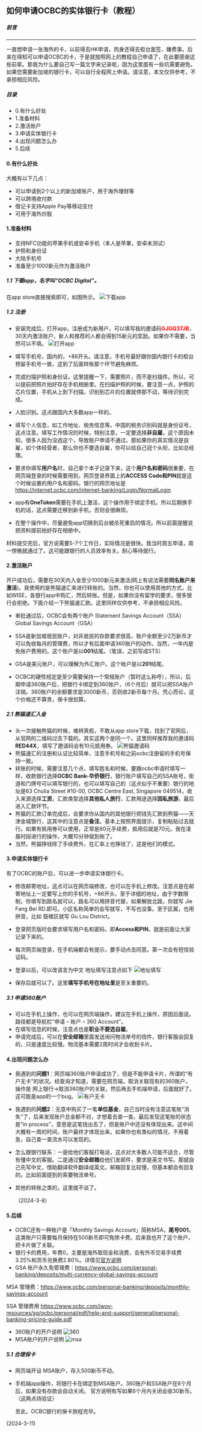 ## 如何申请OCBC的实体银行卡（教程）

##### 前言
-----
 一直想申请一张海外的卡，以前得去HK申请，肉身还得去柜台面签，嫌费事。后来在得知可以申请OCBC的卡，于是就按照网上的教程自己申请了，在此要感谢这些前辈。那我为什么要自己写一篇文字来记录呢，因为这里面有一些坑需要避免。如果您需要新加坡的银行卡，可以自行全程网上申请。请注意，本文仅供参考，不承担相应风险。


##### 目录
* 0.有什么好处
* 1.准备材料
* 2.激活账户
* 3.申请实体银行卡
* 4.出现问题怎么办
* 5.后续

#### 0.有什么好处
大概有以下几点： 

*  可以申请到2个以上的新加坡账户，用于海外理财等
*  可以跨境收付款
*  借记卡支持Apple Pay等移动支付
*  可用于海外炒股

#### 1.准备材料
* 支持NFC功能的苹果手机或安卓手机（本人是苹果，安卓未测试）
* 护照和身份证
* 大陆手机号
* 准备至少1000新元作为激活账户 
  
  
##### 1.1 下载app，名字叫“OCBC Digital”。
 在app store直接搜索即可，如图所示。
  ![下载app](../../assets/img/1.jpg "Magic Gardens")
##### 1.2 注册
   * 安装完成后，打开app，注册成为新用户，可以填写我的邀请码<font color='red'>**GJGQ37JB**</font>，30天内激活账户，新人和推荐的人都会得到15新元的奖励。如果你不需要，当然可以不填。 
    ![打开app](../../assets/img/2.jpg "Magic Gardens")
    
  * 填写手机号，国内的，+86开头。请注意，手机号最好跟你国内银行卡的柜台预留手机号一致，这到了后面转账那个环节避免麻烦。
  * 完成扫描护照和身份证。这里提醒一下，需要照片，而不是扫描件。所以，可以提前把照片拍好存在手机相册里。在扫描护照的时候，要注意一点，护照的芯片位置，手机从上到下扫描，识别到芯片的位置就停那不动，等待识别完成。
  * 人脸识别。这点跟国内大多数app一样的。
  * 填写个人信息，如工作地址、税务信息等。中国的税务识别码就是身份证号，这点注意。填写工作情况的时候，特别注意，一定要选择**非自雇**，这个原因未知，很多人因为没选这个，导致账户申请不通过。那如果你的真实情况是自雇，如个体经营者，那么你也不要选自雇，你可以给自己冠个头衔，比如总经理。
  * 要求你填写**用户名**时，自己拿个本子记录下来，这个**用户名和密码**很重要，在网页端登录的时候需要用到，网页登录界面上的**ACCESS Code和PIN**就是这个时候设置的用户名和密码。银行的网页地址是 https://internet.ocbc.com/internet-banking/Login/NormalLogin
  
  * app有**OneToken**需要在手机上激活，这个操作用于绑定手机，所以后期换手机的话，这点需要迁移到新手机，否则会很麻烦。
  * 在整个操作中，尽量避免app切换到后台被杀死重启的情况。所以前面提醒说把资料提前拍好存在相册中。

材料提交完后，官方说需要5-7个工作日，实际情况是很快。我当时周五申请，周一傍晚就通过了。这可能跟银行的人员效率有关。耐心等待就行。 


#### 2.激活账户
开户成功后，需要在30天内入金至少1000新元来激活(网上有说法需要**同名账户来激活**)。我使用的是熊猫速汇来进行转账的。当然，你也可以使用其他的方式，比如WISE，各银行app中购汇，然后转账。但是，如果你没有留学的要求，很多银行会拒绝。下面介绍一下熊猫速汇款。这里同样仅供参考，不承担相应风险。 

* 审批通过后，OCBC会有两个账户
    Statement Savings Account（SSA）
    Global Savings Account（GSA） 

* SSA是新加坡居民账户，对非居民的存款要求很高，账户余额至少2万新币才可以免收每月的管理费，所以才有后面申请360账户的动作。当然，一年内是免账户费用的。这个账户是以**001**结尾。（笔误，之前写成STS）
* GSA是美元账户，可以理解为外汇账户。这个账户是以**201**结尾。
* OCBC的硬性规定是至少需要保持一个常规账户（暂时这么称呼），所以，后期申请360账户后，把银行卡绑定到360账户，（6个月后）就可以把SSA账户注销。360账户的余额要求是3000新币，否则收2新币每个月。凭心而论，这个价格还不算贵，保卡很划算。
##### 2.1 熊猫速汇入金
* 头一次接触熊猫的时候，难辨真假，不敢从app store下载，找到了官网后，从官网的二维码过去下载的。其实这两个是同一个。这里同样推荐我的邀请码**RED44X**，填写了邀请码会有10元抵用券。
  ![熊猫邀请码](../../assets/img/6.jpg "Magic Gardens")
* 熊猫速汇的注册和认证比较简单，注意手机号和之前ocbc注册留的手机号保持一致。
* 转账的时候，需要注意几个点，填写姓名和时候，要跟ocbc申请时填写一样，收款银行选择**OCBC Bank-华侨银行**，银行账户填写自己的SSA账号，街道和门牌号可以填写银行的，也可以填写自己的（这点似乎不重要）银行的地址是63 Chulia Street #10-00, OCBC Centre East, Singapore 049514，收入来源选择**工资**，汇款类型选择**其他私人旅行**，汇款用途选择**因私旅游**。最后进入汇款环节。
* 熊猫的汇款订单完成后，会要求你从国内的其他银行把钱先汇款到熊猫——天津金城银行，这其中的注意点是**备注**。基本上按照界面提示，复制粘贴过去就行。如果有抵用券可以使用，正常是80元手续费，抵用后就是70元。我在凌晨时段进行的操作，大概10分钟就到账了。
* 当然，熊猫挣钱除了手续费外，在汇率上也挣钱了，这是他们的模式。

#### 3.申请实体银行卡
有了OCBC的账户后，可以进一步申请实体银行卡。 

* 修改邮寄地址，这点可以在网页端修改，也可以在手机上修改。注意点是在邮寄地址上一定要写上你的手机号，+86开头，至于详细的地址，由于字数限制，你填写到路名就可以，路名可以用拼音代替，如果解放北路，你就写 Jie Fang Bei RD.即可。小区名称简单的会写就写，不写也没事。至于区属，也用拼音，比如 鼓楼区就写 Gu Lou District。 
  
* 登录网页版时会要求填写用户名和密码，即**Access和PIN**，就是前面让大家记录下来的。
* 每次网页端登录，在手机端都会有提示，要手动点击同意。第一次会有短信验证码。
* 登录以后，可以改语言为中文
地址填写注意点如下
 ![地址填写](../../assets/img/7.png "Magic Gardens")
 * 保存后就可以了。这里**填写手机号在地址里**是至关重要的。
##### 3.1 申请360账户
* 可以在手机上操作，也可以在网页端操作，建议在手机上操作，原因后面说。路径都是导航栏“申请 – 账户 – 360 Account”。
* 在填写信息的时候，注意点也是**职业不要选自雇**。
* 申请完成后，可以在**安全邮箱**里面发送询问物流单号的信件，银行客服会回复的，只是速度比较慢。物流基本需要2周时间才会收到卡片。

#### 4.出现问题怎么办
* 我遇到的**问题1**：网页端360账户申请成功了，但是不能申请卡片，所谓的“有户无卡”的状况。经查询才知道，需要在网页端，取消关联现有的360账户，操作是 网上银行->取消360账户的关联，然后再去手机端申请，后面就好了。这可能是app的一个bug。
   ![有户无卡](../../assets/img/8.png "Magic Gardens")
* 我遇到的**问题2**：无意中购买了一笔**单位基金**，自己当时没有注意这笔账“消失”了，后来发现账户总金额不对，才想着去查一查。最后发现这笔账的状态是“in process”，意思是这笔钱出去了，但是账户中还没有体现出来。这中间大概有一周的时间，账户最终才体现出来。如果你也有类似的情况，不用着急，自己查一查流水可以发现的。
* 怎么跟银行联系：一是给他们客服打电话，这点对大多数人可能不适合，尽管有懂中文的客服。二是通过**安全邮箱**给他们发邮件，要求是英文书写。那就自己先写中文，借助翻译软件翻译成英文。邮箱回复比较慢，但基本都会有回复的。比如前面提到的索要物流单号。
* 其他的转账之类的，这里就不谈了。 
  
  （2024-3-8）

#### 5.后续 
* OCBC还有一种账户是「Monthly Savings Account」简称MSA，**尾号001**。这类账户只需要每月保持在500新币即可免除卡费。后来我也开了这个账户，把卡片做了关联。
*  银行卡的费用，年费0，主要是海外取现金和消费，会有外币交易手续费3.25%和货币兑换费2.80%。详情见[官方说明](https://www.ocbc.com/iwov-resources/sg/ocbc/personal/pdf/help-and-support/cards/debitcard-fee-charge.pdf) 
*  GSA 账户永久免管理费：https://www.ocbc.com/personal-banking/deposits/multi-currency-global-savings-account 

MSA 管理费：https://www.ocbc.com/personal-banking/deposits/monthly-savings-account 

SSA 管理费用 https://www.ocbc.com/iwov-resources/sg/ocbc/personal/pdf/help-and-support/general/personal-banking-pricing-guide.pdf

* 360账户的开户说明     ![360](../../assets/img/360.png "Magic Gardens")
* MSA账户的开户说明  ![msa](../../assets/img/msa.png "Magic Gardens")

##### 5.1 合理保卡 
* 网页端开设 MSA账户，存入500新币不动。 
* 手机端app操作，将银行卡在绑定到MSA账户。360账户和SSA账户在6个月后，如果没有存款会自动关闭。 官方说明有写如果6个月内关闭会收30新币。（这两点待验证）
  
  至此，OCBC银行的保卡旅程完毕。 

(2024-3-11)